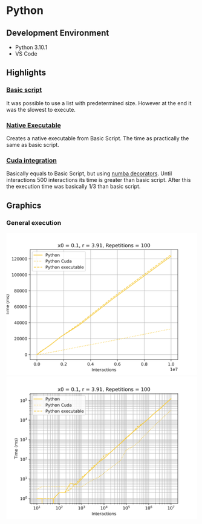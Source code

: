 # Python

## Development Environment
  - Python 3.10.1
  - VS Code

## Highlights

### [Basic script](./main.py)
It was possible to use a list with predetermined size. However at the end it was the slowest to execute.

### [Native Executable](./setup.py)
Creates a native executable from Basic Script. The time as practically the same as basic script.

### [Cuda integration](./main_cuda.py)
Basically equals to Basic Script, but using [numba decorators](https://numba.pydata.org/numba-doc/latest/user/jit.html). Until interactions 500 interactions its time is greater than basic script. After this the execution time was basically 1/3 than basic script.

## Graphics
### General execution
![](./assets/python_linear.svg)
![](./assets/python_log.svg)

